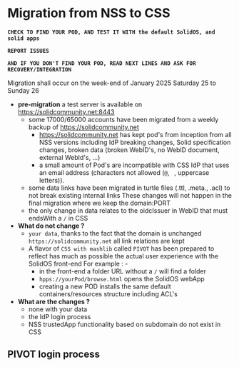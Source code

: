 # Migration from NSS to CSS
**`CHECK TO FIND YOUR POD, AND TEST IT WITH the default SolidOS, and solid apps`**

**`REPORT ISSUES`**

**`AND IF YOU DON'T FIND YOUR POD, READ NEXT LINES AND ASK FOR RECOVERY/INTEGRATION`**

Migration shall occur on the week-end of January 2025 Saturday 25 to Sunday 26
- **pre-migration** a test server is available on https://solidcommunity.net:8443
  - some 17000/65000 accounts have been migrated from a weekly backup of https://solidcommunity.net
    - https://solidcommunity.net has kept pod's from inception from all NSS versions including IdP breaking changes, Solid specification changes, broken data (broken WebID's, no WebID document, external WebId's, ...)
    - a small amount of Pod's are incompatible with CSS IdP that uses an email address (characters not allowed (`@`, ` `, uppercase letters)).
  - some data links have been migrated in turtle files (.ttl, .meta., .acl) to not break existing internal links
    These changes will not happen in the final migration where we keep the domain:PORT
  - the only change in data relates to the oidcIssuer in WebID that must endsWith a `/` in CSS
- **What do not change ?**
  - `your data`, thanks to the fact that the domain is unchanged `https://solidcommunity.net` all link relations are kept
  - A flavor of `CSS with mashlib` called `PIVOT` has been prepared to reflect has much as possible the actual user experience with the SolidOS front-end
    For example : - 
    - in the front-end a folder URL without a `/` will find a folder
    - `hpps://yourPod/browse.html` opens the SolidOS webApp
    - creating a new POD installs the same default containers/resources structure including ACL's
- **What are the changes ?**
  - none with your data
  - the IdP login process
  - NSS trustedApp functionality based on subdomain do not exist in CSS

 ## PIVOT login process
